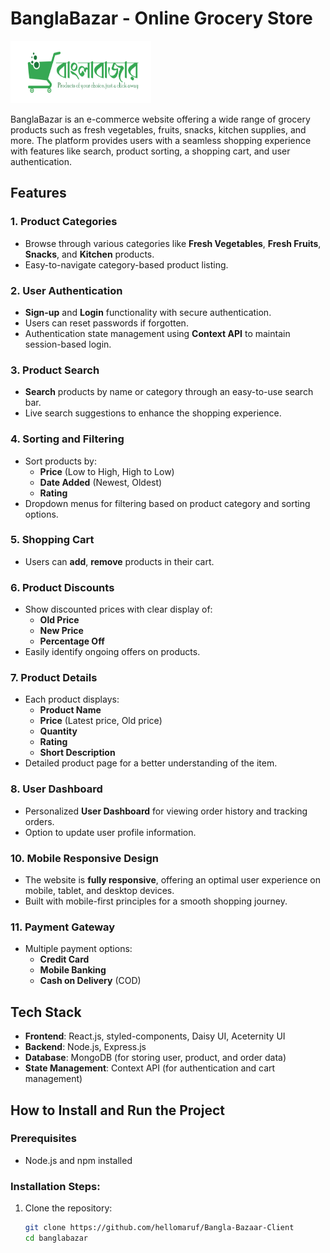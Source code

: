 # BanglaBazar - Online Grocery Store

<img src="./public/logo.png" alt="BanglaBazar Logo" width="225" height="100">

BanglaBazar is an e-commerce website offering a wide range of grocery products such as fresh vegetables, fruits, snacks, kitchen supplies, and more. The platform provides users with a seamless shopping experience with features like search, product sorting, a shopping cart, and user authentication.

## Features

### 1. Product Categories
- Browse through various categories like **Fresh Vegetables**, **Fresh Fruits**, **Snacks**, and **Kitchen** products.
- Easy-to-navigate category-based product listing.

### 2. User Authentication
- **Sign-up** and **Login** functionality with secure authentication.
- Users can reset passwords if forgotten.
- Authentication state management using **Context API** to maintain session-based login.

### 3. Product Search
- **Search** products by name or category through an easy-to-use search bar.
- Live search suggestions to enhance the shopping experience.

### 4. Sorting and Filtering
- Sort products by:
  - **Price** (Low to High, High to Low)
  - **Date Added** (Newest, Oldest)
  - **Rating**
- Dropdown menus for filtering based on product category and sorting options.

### 5. Shopping Cart
- Users can **add**, **remove** products in their cart.

### 6. Product Discounts
- Show discounted prices with clear display of:
  - **Old Price**
  - **New Price**
  - **Percentage Off**
- Easily identify ongoing offers on products.

### 7. Product Details
- Each product displays:
  - **Product Name**
  - **Price** (Latest price, Old price)
  - **Quantity**
  - **Rating**
  - **Short Description**
- Detailed product page for a better understanding of the item.

### 8. User Dashboard
- Personalized **User Dashboard** for viewing order history and tracking orders.
- Option to update user profile information.


### 10. Mobile Responsive Design
- The website is **fully responsive**, offering an optimal user experience on mobile, tablet, and desktop devices.
- Built with mobile-first principles for a smooth shopping journey.

### 11. Payment Gateway
- Multiple payment options:
  - **Credit Card**
  - **Mobile Banking**
  - **Cash on Delivery** (COD)


## Tech Stack
- **Frontend**: React.js, styled-components, Daisy UI, Aceternity UI
- **Backend**: Node.js, Express.js
- **Database**: MongoDB (for storing user, product, and order data)
- **State Management**: Context API (for authentication and cart management)

## How to Install and Run the Project

### Prerequisites
- Node.js and npm installed

### Installation Steps:
1. Clone the repository:
   ```bash
   git clone https://github.com/hellomaruf/Bangla-Bazaar-Client
   cd banglabazar
